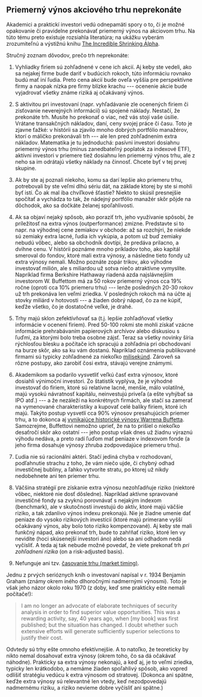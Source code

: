 ## Priemerný výnos akciového trhu neprekonáte

Akademici a praktickí investori vedú odnepamäti spory o to, či je možné opakovanie či pravidelne prekonávať priemerný výnos na akciovom trhu.
Na túto tému preto existuje rozsiahla literatúra; na ukážku vyberám zrozumiteľnú a výstižnú knihu [The Incredible Shrinking Alpha](https://www.amazon.com/Incredible-Shrinking-Alpha-2nd-successful/dp/0857198246).

Stručný zoznam dôvodov, prečo trh neprekonáte:

1. Vyhliadky firiem sú zohľadnené v cene ich akcií. Aj keby ste vedeli, ako sa nejakej firme bude dariť v budúcich rokoch, túto informáciu rovnako budú mať iní ľudia. Preto cena akcií bude oveľa vyššia pre perspektívne firmy a naopak nízka pre firmy blízke krachu --- ocenenie akcie bude vyjadrovať všetky známe riziká aj očakávaný výnos.

2. S aktivitou pri investovaní (napr. vyhľadávanie zle ocenených firiem či zisťovanie neverejných informácií) sú spojené náklady. Nestačí, že prekonáte trh. Musíte ho prekonať o viac, než vás stojí vaše úsilie. Vrátane transakčných nákladov, daní, ceny svojej práce či času. Toto je zjavne ťažké: v histórii sa zjavilo mnoho dobrých portfólio manažérov, ktorí o máličko prekonávali trh --- ale len pred zohľadnením extra nákladov. Matematika je tu jednoduchá: pasívni investori dosiahnu priemerný výnos trhu (mínus zanedbateľný poplatok za indexové ETF), aktívni investori v priemere tiež dosiahnu len priemerný výnos trhu, ale z neho sa im odrátajú všetky náklady na činnosť. Chcete byť v tej prvej skupine.

3. Ak by ste aj poznali niekoho, komu sa darí lepšie ako priemeru trhu, potrebovali by ste veľmi dlhú sériu dát, na základe ktorej by ste si mohli byť istí. Čo ak mal iba chvíľkové šťastie? Niekto to skúsil presnejšie spočítať a vychádza to tak, že nádejný portfólio manažér skôr pôjde na dôchodok, ako sa dočkáte želanej spoľahlivosti.

4. Ak sa objaví nejaký spôsob, ako poraziť trh, jeho využívanie spôsobí, že príležitosť na extra výnos (outperformance) zmizne. Predstavte si to napr. na výhodnej cene zemiakov v obchode: až sa rozchýri, že niekde sú zemiaky extra lacné, ľudia ich vykúpia, a potom už buď zemiaky nebudú vôbec, alebo sa obchodník dovtípi, že predáva prilacno, a dvihne cenu. V histórii poznáme mnoho príkladov toho, ako kapitál smeroval do fondov, ktoré mali extra výnosy, a následne tieto fondy už extra výnosy nemali. Možno poznáte zopár trikov, ako výhodne investovať milión, ale s miliardou už sotva niečo atraktívne vymyslíte. Napríklad firma Berkshire Hathaway riadená azda najslávnejším investorom W. Buffettom má za 50 rokov priemerný výnos cca 19% ročne (oproti cca 10% priemeru trhu) --- lenže posledných 20-30 rokov už trh prekonáva len veľmi zriedka. V posledných rokoch má na účte aj stovky miliárd v hotovosti --- a žiaden dobrý nápad, čo za ne kúpiť, keďže všetko, čo je dostatočné veľké, je drahé.

5. Trhy majú sklon zefektívňovať sa (t.j. lepšie zohľadňovať všetky informácie v ocenení firiem). Pred 50-100 rokmi ste mohli získať vzácne informácie prehrabávaním papierových archívov alebo diskusiou s ľuďmi, za ktorými bolo treba osobne zájsť. Teraz sa všetky novinky šíria rýchlosťou blesku a počítače ich spracujú a zohľadnia pri obchodovaní na burze skôr, ako sa ku vám dostanú. Napríklad oznámenia publikované firmami sú typicky zohľadnené za niekoľko [milisekúnd](https://www.sciencedirect.com/science/article/abs/pii/S1566014120305872). Zároveň sa rôzne postupy, ako zarobiť čosi extra, stávajú verejne známymi.

6. Akademikom sa podarilo vysvetliť veľkú časť extra výnosov, ktoré dosiahli výnimoční investori. Zo štatistík vyplýva, že je výhodné investovať do firiem, ktoré sú relatívne lacné, menšie, málo volatilné, majú vysokú návratnosť kapitálu, neinvestujú priveľa (a ešte vyhýbať sa IPO atď.) --- a že nezáleží na konkrétnych firmách, ale stačí sa zamerať na vymenované charakteristiky a kupovať celé balíky firiem, ktoré ich majú. Takýto postup vysvetlí cca 90% výnosov presahujúcich priemer trhu, a to dokonca aj [vynikajúce historické výnosy Warrena Buffetta](https://papers.ssrn.com/sol3/papers.cfm?abstract_id=3197185). Samozrejme, Buffettovi nemožno uprieť, že na to prišiel o niekoľko desaťročí skôr ako ostatní --- jeho postup však dnes už žiadnu výraznú výhodu nedáva, a preto radí ľuďom mať peniaze v indexovom fonde (a jeho firma dosahuje výnosy zhruba zodpovedajúce priemeru trhu).

7. Ľudia nie sú racionálni aktéri. Stačí jediná chyba v rozhodovaní, podľahnutie strachu z toho, že vám niečo ujde, či chybný odhad investičnej bubliny, a ľahko vytvoríte stratu, po ktorej už nikdy nedobehnete ani ten priemer trhu.

8. Väčšina stratégií pre získanie extra výnosu nezohľadňuje riziko (niektoré vôbec, niektoré nie dosť dôsledne). Napríklad aktívne spravované investičné fondy sa zvyknú porovnávať s nejakým indexom (benchmark), ale v skutočnosti investujú do aktív, ktoré majú väčšie riziko, a tak zdanlivo výnos indexu prekonajú. Nie je žiadne umenie dať peniaze do vysoko rizikových investícií (ktoré majú primerane vyšší očakávaný výnos, aby bolo toto riziko kompenzované). Aj keby ste mali funkčný nápad, ako prekonať trh, bude to zahŕňať riziko, ktoré len vy nevidíte (hoci skúsenejší investori áno) alebo sa ani odhadom nedá vyčísliť. A teda aj tak nebude možné povedať, že viete prekonať trh _pri zohľadnení rizika_ (on a risk-adjusted basis).

9. Nefunguje ani tzv. [časovanie trhu (market timing)](investing_market_timing.md).

Jednu z prvých serióznych kníh o investovaní napísal v r. 1934 Benjamin Graham (známy okrem iného dlhoročnými nadmernými výnosmi). Toto je však jeho názor okolo roku 1970 (z doby, keď sme prakticky ešte nemali počítače!):
>   I am no longer an advocate of elaborate techniques of security analysis in order to find superior value opportunities. This was a rewarding activity, say, 40 years ago, when [my book] was first published; but the situation has changed. I doubt whether such extensive efforts will generate sufficiently superior selections to justify their cost.

Odvtedy sú trhy ešte omnoho efektívnejšie. A to natoľko, že teoreticky by nikto nemal dosahovať extra výnosy (okrem toho, čo sa dá očakávať náhodne). Prakticky sa extra výnosy nekonajú, a keď aj, je to veľmi zriedka, typicky len krátkodobo, a nemáme žiaden spoľahlivý spôsob, ako vopred odlíšiť stratégiu vedúcu k extra výnosom od stratovej. (Dokonca ani spätne, keďže extra výnosy sú relevantné len vtedy, keď nezodpovedajú nadmernému riziku, a riziko nevieme dobre vyčísliť ani spätne.)
